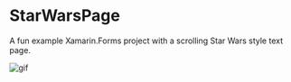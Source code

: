 # StarWarsPage
A fun example Xamarin.Forms project with a scrolling Star Wars style text page.

![gif](http://i.imgur.com/AoIrgbK.gif)
